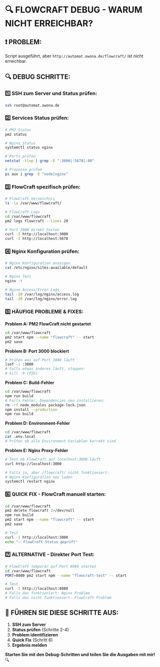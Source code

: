 # 🔍 FLOWCRAFT DEBUG - WARUM NICHT ERREICHBAR?

## ❗ PROBLEM:
Script ausgeführt, aber `http://automat.owona.de/flowcraft/` ist nicht erreichbar.

## 🔍 DEBUG SCHRITTE:

### **1️⃣ SSH zum Server und Status prüfen:**
```bash
ssh root@automat.owona.de
```

### **2️⃣ Services Status prüfen:**
```bash
# PM2 Status
pm2 status

# Nginx Status
systemctl status nginx

# Ports prüfen
netstat -tlnp | grep -E ":3000|:5678|:80"

# Prozesse prüfen
ps aux | grep -E "node|nginx"
```

### **3️⃣ FlowCraft spezifisch prüfen:**
```bash
# FlowCraft Verzeichnis
ls -la /var/www/flowcraft/

# FlowCraft Logs
cd /var/www/flowcraft
pm2 logs flowcraft --lines 20

# Port 3000 direkt testen
curl -I http://localhost:3000
curl -I http://localhost:5678
```

### **4️⃣ Nginx Konfiguration prüfen:**
```bash
# Nginx Konfiguration anzeigen
cat /etc/nginx/sites-available/default

# Nginx Test
nginx -t

# Nginx Access/Error Logs
tail -20 /var/log/nginx/access.log
tail -20 /var/log/nginx/error.log
```

### **5️⃣ HÄUFIGE PROBLEME & FIXES:**

**Problem A: PM2 FlowCraft nicht gestartet**
```bash
cd /var/www/flowcraft
pm2 start npm --name "flowcraft" -- start
pm2 save
```

**Problem B: Port 3000 blockiert**
```bash
# Prüfen was auf Port 3000 läuft
lsof -i :3000
# Falls etwas anderes läuft, stoppen:
# kill -9 [PID]
```

**Problem C: Build-Fehler**
```bash
cd /var/www/flowcraft
npm run build
# Falls Fehler, Dependencies neu installieren:
rm -rf node_modules package-lock.json
npm install --production
npm run build
```

**Problem D: Environment-Fehler**
```bash
cd /var/www/flowcraft
cat .env.local
# Prüfen ob alle Environment-Variablen korrekt sind
```

**Problem E: Nginx Proxy-Fehler**
```bash
# Test ob FlowCraft auf localhost:3000 läuft
curl http://localhost:3000

# Falls ja, aber /flowcraft/ nicht funktioniert:
# Nginx Konfiguration neu laden
systemctl restart nginx
```

### **6️⃣ QUICK FIX - FlowCraft manuell starten:**
```bash
cd /var/www/flowcraft
pm2 delete flowcraft 2>/dev/null
npm run build
pm2 start npm --name "flowcraft" -- start
pm2 save

# Test
curl -I http://localhost:3000
echo "✅ FlowCraft Status geprüft"
```

### **7️⃣ ALTERNATIVE - Direkter Port Test:**
```bash
# FlowCraft temporär auf Port 8080 starten
cd /var/www/flowcraft
PORT=8080 pm2 start npm --name "flowcraft-test" -- start

# Test
curl -I http://localhost:8080
# Falls das funktioniert: Nginx Problem
# Falls das nicht funktioniert: FlowCraft Problem
```

## 🎯 **FÜHREN SIE DIESE SCHRITTE AUS:**

1. **SSH zum Server**
2. **Status prüfen** (Schritte 2-4)
3. **Problem identifizieren**
4. **Quick Fix** (Schritt 6)
5. **Ergebnis melden**

**Starten Sie mit den Debug-Schritten und teilen Sie die Ausgaben mit mir!** 🔍

